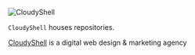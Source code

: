 ![CloudyShell](https://i.ibb.co/tscSVTR/Cloudy-Shell-txt.png)

`CloudyShell` houses repositories.

[CloudyShell](https://cloudyshell.fr) is a digital web design & marketing agency
